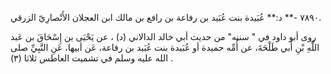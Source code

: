 ٧٨٩٠ -** د:** عُبَيدة بنت عُبَيد بن رفاعة بن رافع بن مالك ابن العجلان الأَنْصارِيّ الزرقي.

روى أبو داود في " سننه" من حديث أبي خالد الدالاني (د) ، عن يَحْيَى بن إِسْحَاقَ بن عَبد اللَّهِ بْنِ أَبي طَلْحَةَ، عن أُمِّه حميدة أو عُبَيدة بنت عُبَيد بن رفاعة، عَن أبيها، عَنِ النَّبِيِّ صلى الله عليه وسلم في تشميت العاطس ثلاثا (٣) .